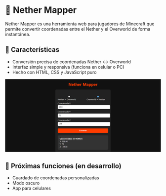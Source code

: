 # 🧭 Nether Mapper

Nether Mapper es una herramienta web para jugadores de Minecraft que permite convertir coordenadas entre el Nether y el Overworld de forma instantánea.

## 🚀 Características
- Conversión precisa de coordenadas Nether ↔ Overworld
- Interfaz simple y responsiva (funciona en celular o PC)
- Hecho con HTML, CSS y JavaScript puro

![Vista previa](preview.png)

## 📌 Próximas funciones (en desarrollo)
- Guardado de coordenadas personalizadas
- Modo oscuro
- App para celulares
